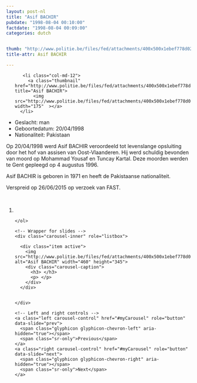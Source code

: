```yaml
---
layout: post-nl
title: "Asif BACHIR"
pubdate: "1998-08-04 00:10:00"
factdate: "1998-08-04 00:09:00"
categories: dutch


thumb: "http://www.politie.be/files/fed/attachments/400x500x1ebef778d028aedb9e3949a77a848d8c_thumb.JPG.pagespeed.ic.2GH5EBlMR7.jpg"
title-attr: Asif BACHIR 

---
```


<div class="row">

  <div class="col-xs-6 col-md-4">
<ul class="row polaroids">

       <li class="col-md-12">  
         <a class="thumbnail" href="http://www.politie.be/files/fed/attachments/400x500x1ebef778d028aedb9e3949a77a848d8c_thumb.JPG.pagespeed.ic.2GH5EBlMR7.jpg" title="Asif BACHIR">
           <img src="http://www.politie.be/files/fed/attachments/400x500x1ebef778d028aedb9e3949a77a848d8c_thumb.JPG.pagespeed.ic.2GH5EBlMR7.jpg" width="175"  ></a>
      </li>  

  </ul>

  
  </div>
  <div class="col-xs-12 col-md-8">
 
<ul>
<li>Geslacht: man</li>
<li>Geboortedatum: 20/04/1998</li>
<li>Nationaliteit: Pakistaan</li>
</ul> 


<p>Op 20/04/1998 werd Asif BACHIR veroordeeld tot levenslange opsluiting door het hof van assisen van Oost-Vlaanderen. Hij werd schuldig bevonden van moord op Mohammad Yousaf en Tuncay Kartal. Deze moorden werden te Gent gepleegd op 4 augustus 1996.</p>

<p>Asif BACHIR is geboren in 1971 en heeft de Pakistaanse nationaliteit.</p>

<p>Verspreid op 26/06/2015 op verzoek van FAST.</p>

<!-- SLIDER -->
<div class="container"  class="col-xs-12 col-md-12">
  <br>
  <div id="myCarousel" class="carousel slide" data-ride="carousel">
    <!-- Indicators -->
    <ol class="carousel-indicators">
      <li data-target="#myCarousel" data-slide-to="0" class="active"></li>

    </ol>

    <!-- Wrapper for slides -->
    <div class="carousel-inner" role="listbox">

      <div class="item active">
        <img src="http://www.politie.be/files/fed/attachments/400x500x1ebef778d028aedb9e3949a77a848d8c_thumb.JPG.pagespeed.ic.2GH5EBlMR7.jpg" alt="Asif BACHIR" width="460" height="345">
        <div class="carousel-caption">
          <h3> </h3>
          <p> </p>
        </div>
      </div>

  
    </div>

    <!-- Left and right controls -->
    <a class="left carousel-control" href="#myCarousel" role="button" data-slide="prev">
      <span class="glyphicon glyphicon-chevron-left" aria-hidden="true"></span>
      <span class="sr-only">Previous</span>
    </a>
    <a class="right carousel-control" href="#myCarousel" role="button" data-slide="next">
      <span class="glyphicon glyphicon-chevron-right" aria-hidden="true"></span>
      <span class="sr-only">Next</span>
    </a>
  </div>
</div>

  <link rel="stylesheet" href="http://maxcdn.bootstrapcdn.com/bootstrap/3.3.5/css/bootstrap.min.css">
  <script src="https://ajax.googleapis.com/ajax/libs/jquery/1.11.3/jquery.min.js"></script>
  <script src="http://maxcdn.bootstrapcdn.com/bootstrap/3.3.5/js/bootstrap.min.js"></script>
  <!-- SLIDER -->
  
</div>


</div>

